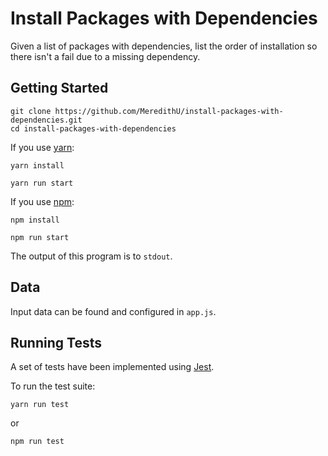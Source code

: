# Install Packages with Dependencies

Given a list of packages with dependencies, list the order of installation so there isn't a fail due to a missing dependency.

## Getting Started

```
git clone https://github.com/MeredithU/install-packages-with-dependencies.git
cd install-packages-with-dependencies
```

If you use [yarn](https://yarnpkg.com):
```
yarn install
```
```
yarn run start
```

If you use [npm](https://www.npmjs.com/):
```
npm install
```
```
npm run start
```

The output of this program is to `stdout`.

## Data

Input data can be found and configured in `app.js`.

## Running Tests

A set of tests have been implemented using [Jest](https://facebook.github.io/jest/).

To run the test suite:
```
yarn run test
```
or
```
npm run test
```
